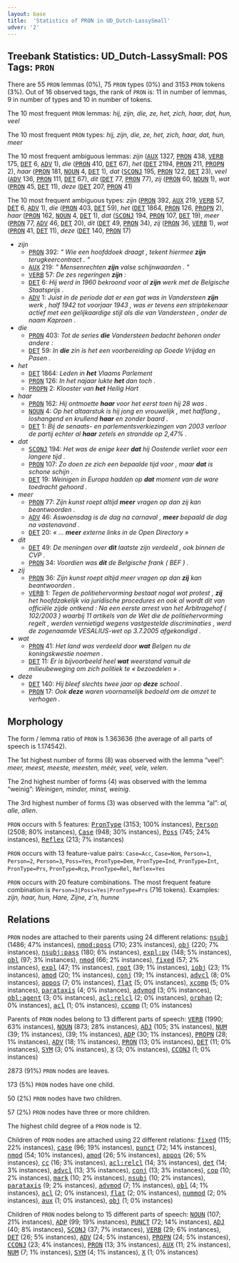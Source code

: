 ```yaml
---
layout: base
title:  'Statistics of PRON in UD_Dutch-LassySmall'
udver: '2'
---
```


## Treebank Statistics: UD_Dutch-LassySmall: POS Tags: `PRON`

There are 55 `PRON` lemmas (0%), 75 `PRON` types (0%) and 3153 `PRON` tokens (3%).
Out of 16 observed tags, the rank of `PRON` is: 11 in number of lemmas, 9 in number of types and 10 in number of tokens.

The 10 most frequent `PRON` lemmas: <em>hij, zijn, die, ze, het, zich, haar, dat, hun, veel</em>

The 10 most frequent `PRON` types:  <em>hij, zijn, die, ze, het, zich, haar, dat, hun, meer</em>

The 10 most frequent ambiguous lemmas: <em>zijn</em> (<tt><a href="nl_lassysmall-pos-AUX.html">AUX</a></tt> 1327, <tt><a href="nl_lassysmall-pos-PRON.html">PRON</a></tt> 438, <tt><a href="nl_lassysmall-pos-VERB.html">VERB</a></tt> 175, <tt><a href="nl_lassysmall-pos-DET.html">DET</a></tt> 6, <tt><a href="nl_lassysmall-pos-ADV.html">ADV</a></tt> 1), <em>die</em> (<tt><a href="nl_lassysmall-pos-PRON.html">PRON</a></tt> 410, <tt><a href="nl_lassysmall-pos-DET.html">DET</a></tt> 67), <em>het</em> (<tt><a href="nl_lassysmall-pos-DET.html">DET</a></tt> 2194, <tt><a href="nl_lassysmall-pos-PRON.html">PRON</a></tt> 211, <tt><a href="nl_lassysmall-pos-PROPN.html">PROPN</a></tt> 2), <em>haar</em> (<tt><a href="nl_lassysmall-pos-PRON.html">PRON</a></tt> 181, <tt><a href="nl_lassysmall-pos-NOUN.html">NOUN</a></tt> 4, <tt><a href="nl_lassysmall-pos-DET.html">DET</a></tt> 1), <em>dat</em> (<tt><a href="nl_lassysmall-pos-SCONJ.html">SCONJ</a></tt> 195, <tt><a href="nl_lassysmall-pos-PRON.html">PRON</a></tt> 122, <tt><a href="nl_lassysmall-pos-DET.html">DET</a></tt> 23), <em>veel</em> (<tt><a href="nl_lassysmall-pos-ADV.html">ADV</a></tt> 136, <tt><a href="nl_lassysmall-pos-PRON.html">PRON</a></tt> 111, <tt><a href="nl_lassysmall-pos-DET.html">DET</a></tt> 67), <em>dit</em> (<tt><a href="nl_lassysmall-pos-DET.html">DET</a></tt> 77, <tt><a href="nl_lassysmall-pos-PRON.html">PRON</a></tt> 77), <em>zij</em> (<tt><a href="nl_lassysmall-pos-PRON.html">PRON</a></tt> 60, <tt><a href="nl_lassysmall-pos-NOUN.html">NOUN</a></tt> 1), <em>wat</em> (<tt><a href="nl_lassysmall-pos-PRON.html">PRON</a></tt> 45, <tt><a href="nl_lassysmall-pos-DET.html">DET</a></tt> 11), <em>deze</em> (<tt><a href="nl_lassysmall-pos-DET.html">DET</a></tt> 207, <tt><a href="nl_lassysmall-pos-PRON.html">PRON</a></tt> 41)

The 10 most frequent ambiguous types:  <em>zijn</em> (<tt><a href="nl_lassysmall-pos-PRON.html">PRON</a></tt> 392, <tt><a href="nl_lassysmall-pos-AUX.html">AUX</a></tt> 219, <tt><a href="nl_lassysmall-pos-VERB.html">VERB</a></tt> 57, <tt><a href="nl_lassysmall-pos-DET.html">DET</a></tt> 6, <tt><a href="nl_lassysmall-pos-ADV.html">ADV</a></tt> 1), <em>die</em> (<tt><a href="nl_lassysmall-pos-PRON.html">PRON</a></tt> 403, <tt><a href="nl_lassysmall-pos-DET.html">DET</a></tt> 59), <em>het</em> (<tt><a href="nl_lassysmall-pos-DET.html">DET</a></tt> 1864, <tt><a href="nl_lassysmall-pos-PRON.html">PRON</a></tt> 126, <tt><a href="nl_lassysmall-pos-PROPN.html">PROPN</a></tt> 2), <em>haar</em> (<tt><a href="nl_lassysmall-pos-PRON.html">PRON</a></tt> 162, <tt><a href="nl_lassysmall-pos-NOUN.html">NOUN</a></tt> 4, <tt><a href="nl_lassysmall-pos-DET.html">DET</a></tt> 1), <em>dat</em> (<tt><a href="nl_lassysmall-pos-SCONJ.html">SCONJ</a></tt> 194, <tt><a href="nl_lassysmall-pos-PRON.html">PRON</a></tt> 107, <tt><a href="nl_lassysmall-pos-DET.html">DET</a></tt> 19), <em>meer</em> (<tt><a href="nl_lassysmall-pos-PRON.html">PRON</a></tt> 77, <tt><a href="nl_lassysmall-pos-ADV.html">ADV</a></tt> 46, <tt><a href="nl_lassysmall-pos-DET.html">DET</a></tt> 20), <em>dit</em> (<tt><a href="nl_lassysmall-pos-DET.html">DET</a></tt> 49, <tt><a href="nl_lassysmall-pos-PRON.html">PRON</a></tt> 34), <em>zij</em> (<tt><a href="nl_lassysmall-pos-PRON.html">PRON</a></tt> 36, <tt><a href="nl_lassysmall-pos-VERB.html">VERB</a></tt> 1), <em>wat</em> (<tt><a href="nl_lassysmall-pos-PRON.html">PRON</a></tt> 41, <tt><a href="nl_lassysmall-pos-DET.html">DET</a></tt> 11), <em>deze</em> (<tt><a href="nl_lassysmall-pos-DET.html">DET</a></tt> 140, <tt><a href="nl_lassysmall-pos-PRON.html">PRON</a></tt> 17)


* <em>zijn</em>
  * <tt><a href="nl_lassysmall-pos-PRON.html">PRON</a></tt> 392: <em>" Wie een hoofddoek draagt , tekent hiermee <b>zijn</b> terugkeercontract . "</em>
  * <tt><a href="nl_lassysmall-pos-AUX.html">AUX</a></tt> 219: <em>" Mensenrechten <b>zijn</b> valse schijnwaarden . "</em>
  * <tt><a href="nl_lassysmall-pos-VERB.html">VERB</a></tt> 57: <em>De zes regeringen <b>zijn</b> :</em>
  * <tt><a href="nl_lassysmall-pos-DET.html">DET</a></tt> 6: <em>Hij werd in 1960 bekroond voor al <b>zijn</b> werk met de Belgische Staatsprijs .</em>
  * <tt><a href="nl_lassysmall-pos-ADV.html">ADV</a></tt> 1: <em>Juist in de periode dat er een gat was in Vandersteen <b>zijn</b> werk , half 1942 tot voorjaar 1943 , was er tevens een striptekenaar actief met een gelijkaardige stijl als die van Vandersteen , onder de naam Kaproen .</em>
* <em>die</em>
  * <tt><a href="nl_lassysmall-pos-PRON.html">PRON</a></tt> 403: <em>Tot de series <b>die</b> Vandersteen bedacht behoren onder andere :</em>
  * <tt><a href="nl_lassysmall-pos-DET.html">DET</a></tt> 59: <em>In <b>die</b> zin is het een voorbereiding op Goede Vrijdag en Pasen .</em>
* <em>het</em>
  * <tt><a href="nl_lassysmall-pos-DET.html">DET</a></tt> 1864: <em>Leden in <b>het</b> Vlaams Parlement</em>
  * <tt><a href="nl_lassysmall-pos-PRON.html">PRON</a></tt> 126: <em>In het najaar lukte <b>het</b> dan toch .</em>
  * <tt><a href="nl_lassysmall-pos-PROPN.html">PROPN</a></tt> 2: <em>Klooster van <b>het</b> Heilig Hart</em>
* <em>haar</em>
  * <tt><a href="nl_lassysmall-pos-PRON.html">PRON</a></tt> 162: <em>Hij ontmoette <b>haar</b> voor het eerst toen hij 28 was .</em>
  * <tt><a href="nl_lassysmall-pos-NOUN.html">NOUN</a></tt> 4: <em>Op het altaarstuk is hij jong en vrouwelijk , met halflang , loshangend en krullend <b>haar</b> en zonder baard .</em>
  * <tt><a href="nl_lassysmall-pos-DET.html">DET</a></tt> 1: <em>Bij de senaats- en parlementsverkiezingen van 2003 verloor de partij echter al <b>haar</b> zetels en strandde op 2,47% .</em>
* <em>dat</em>
  * <tt><a href="nl_lassysmall-pos-SCONJ.html">SCONJ</a></tt> 194: <em>Het was de enige keer <b>dat</b> hij Oostende verliet voor een langere tijd .</em>
  * <tt><a href="nl_lassysmall-pos-PRON.html">PRON</a></tt> 107: <em>Zo doen ze zich een bepaalde tijd voor , maar <b>dat</b> is schone schijn .</em>
  * <tt><a href="nl_lassysmall-pos-DET.html">DET</a></tt> 19: <em>Weinigen in Europa hadden op <b>dat</b> moment van de ware toedracht gehoord .</em>
* <em>meer</em>
  * <tt><a href="nl_lassysmall-pos-PRON.html">PRON</a></tt> 77: <em>Zijn kunst roept altijd <b>meer</b> vragen op dan zij kan beantwoorden .</em>
  * <tt><a href="nl_lassysmall-pos-ADV.html">ADV</a></tt> 46: <em>Aswoensdag is de dag na carnaval , <b>meer</b> bepaald de dag na vastenavond .</em>
  * <tt><a href="nl_lassysmall-pos-DET.html">DET</a></tt> 20: <em>« ... <b>meer</b> externe links in de Open Directory »</em>
* <em>dit</em>
  * <tt><a href="nl_lassysmall-pos-DET.html">DET</a></tt> 49: <em>De meningen over <b>dit</b> laatste zijn verdeeld , ook binnen de CVP .</em>
  * <tt><a href="nl_lassysmall-pos-PRON.html">PRON</a></tt> 34: <em>Voordien was <b>dit</b> de Belgische frank ( BEF ) .</em>
* <em>zij</em>
  * <tt><a href="nl_lassysmall-pos-PRON.html">PRON</a></tt> 36: <em>Zijn kunst roept altijd meer vragen op dan <b>zij</b> kan beantwoorden .</em>
  * <tt><a href="nl_lassysmall-pos-VERB.html">VERB</a></tt> 1: <em>Tegen de politiehervorming bestaat nogal wat protest , <b>zij</b> het hoofdzakelijk via juridische procedures en ook al wordt dit van officiële zijde ontkend : Na een eerste arrest van het Arbitragehof ( 102/2003 ) waarbij 11 artikels van de Wet die de politiehervorming regelt , werden vernietigd wegens vastgestelde discriminaties , werd de zogenaamde VESALIUS-wet op 3.7.2005 afgekondigd .</em>
* <em>wat</em>
  * <tt><a href="nl_lassysmall-pos-PRON.html">PRON</a></tt> 41: <em>Het land was verdeeld door <b>wat</b> Belgen nu de koningskwestie noemen .</em>
  * <tt><a href="nl_lassysmall-pos-DET.html">DET</a></tt> 11: <em>Er is bijvoorbeeld heel <b>wat</b> weerstand vanuit de milieubeweging om zich politiek te « bezoedelen » .</em>
* <em>deze</em>
  * <tt><a href="nl_lassysmall-pos-DET.html">DET</a></tt> 140: <em>Hij bleef slechts twee jaar op <b>deze</b> school .</em>
  * <tt><a href="nl_lassysmall-pos-PRON.html">PRON</a></tt> 17: <em>Ook <b>deze</b> waren voornamelijk bedoeld om de omzet te verhogen .</em>

## Morphology

The form / lemma ratio of `PRON` is 1.363636 (the average of all parts of speech is 1.174542).

The 1st highest number of forms (8) was observed with the lemma “veel”: <em>meer, meest, meeste, meesten, méér, veel, vele, velen</em>.

The 2nd highest number of forms (4) was observed with the lemma “weinig”: <em>Weinigen, minder, minst, weinig</em>.

The 3rd highest number of forms (3) was observed with the lemma “al”: <em>al, alle, allen</em>.

`PRON` occurs with 5 features: <tt><a href="nl_lassysmall-feat-PronType.html">PronType</a></tt> (3153; 100% instances), <tt><a href="nl_lassysmall-feat-Person.html">Person</a></tt> (2508; 80% instances), <tt><a href="nl_lassysmall-feat-Case.html">Case</a></tt> (948; 30% instances), <tt><a href="nl_lassysmall-feat-Poss.html">Poss</a></tt> (745; 24% instances), <tt><a href="nl_lassysmall-feat-Reflex.html">Reflex</a></tt> (213; 7% instances)

`PRON` occurs with 13 feature-value pairs: `Case=Acc`, `Case=Nom`, `Person=1`, `Person=2`, `Person=3`, `Poss=Yes`, `PronType=Dem`, `PronType=Ind`, `PronType=Int`, `PronType=Prs`, `PronType=Rcp`, `PronType=Rel`, `Reflex=Yes`

`PRON` occurs with 20 feature combinations.
The most frequent feature combination is `Person=3|Poss=Yes|PronType=Prs` (716 tokens).
Examples: <em>zijn, haar, hun, Hare, Zijne, z'n, hunne</em>


## Relations

`PRON` nodes are attached to their parents using 24 different relations: <tt><a href="nl_lassysmall-dep-nsubj.html">nsubj</a></tt> (1486; 47% instances), <tt><a href="nl_lassysmall-dep-nmod-poss.html">nmod:poss</a></tt> (710; 23% instances), <tt><a href="nl_lassysmall-dep-obj.html">obj</a></tt> (220; 7% instances), <tt><a href="nl_lassysmall-dep-nsubj-pass.html">nsubj:pass</a></tt> (180; 6% instances), <tt><a href="nl_lassysmall-dep-expl-pv.html">expl:pv</a></tt> (148; 5% instances), <tt><a href="nl_lassysmall-dep-obl.html">obl</a></tt> (97; 3% instances), <tt><a href="nl_lassysmall-dep-nmod.html">nmod</a></tt> (66; 2% instances), <tt><a href="nl_lassysmall-dep-fixed.html">fixed</a></tt> (57; 2% instances), <tt><a href="nl_lassysmall-dep-expl.html">expl</a></tt> (47; 1% instances), <tt><a href="nl_lassysmall-dep-root.html">root</a></tt> (39; 1% instances), <tt><a href="nl_lassysmall-dep-iobj.html">iobj</a></tt> (23; 1% instances), <tt><a href="nl_lassysmall-dep-amod.html">amod</a></tt> (20; 1% instances), <tt><a href="nl_lassysmall-dep-conj.html">conj</a></tt> (19; 1% instances), <tt><a href="nl_lassysmall-dep-advcl.html">advcl</a></tt> (8; 0% instances), <tt><a href="nl_lassysmall-dep-appos.html">appos</a></tt> (7; 0% instances), <tt><a href="nl_lassysmall-dep-flat.html">flat</a></tt> (5; 0% instances), <tt><a href="nl_lassysmall-dep-xcomp.html">xcomp</a></tt> (5; 0% instances), <tt><a href="nl_lassysmall-dep-parataxis.html">parataxis</a></tt> (4; 0% instances), <tt><a href="nl_lassysmall-dep-advmod.html">advmod</a></tt> (3; 0% instances), <tt><a href="nl_lassysmall-dep-obl-agent.html">obl:agent</a></tt> (3; 0% instances), <tt><a href="nl_lassysmall-dep-acl-relcl.html">acl:relcl</a></tt> (2; 0% instances), <tt><a href="nl_lassysmall-dep-orphan.html">orphan</a></tt> (2; 0% instances), <tt><a href="nl_lassysmall-dep-acl.html">acl</a></tt> (1; 0% instances), <tt><a href="nl_lassysmall-dep-ccomp.html">ccomp</a></tt> (1; 0% instances)

Parents of `PRON` nodes belong to 13 different parts of speech: <tt><a href="nl_lassysmall-pos-VERB.html">VERB</a></tt> (1990; 63% instances), <tt><a href="nl_lassysmall-pos-NOUN.html">NOUN</a></tt> (873; 28% instances), <tt><a href="nl_lassysmall-pos-ADJ.html">ADJ</a></tt> (105; 3% instances), <tt><a href="nl_lassysmall-pos-NUM.html">NUM</a></tt> (39; 1% instances),  (39; 1% instances), <tt><a href="nl_lassysmall-pos-ADP.html">ADP</a></tt> (30; 1% instances), <tt><a href="nl_lassysmall-pos-PROPN.html">PROPN</a></tt> (28; 1% instances), <tt><a href="nl_lassysmall-pos-ADV.html">ADV</a></tt> (18; 1% instances), <tt><a href="nl_lassysmall-pos-PRON.html">PRON</a></tt> (13; 0% instances), <tt><a href="nl_lassysmall-pos-DET.html">DET</a></tt> (11; 0% instances), <tt><a href="nl_lassysmall-pos-SYM.html">SYM</a></tt> (3; 0% instances), <tt><a href="nl_lassysmall-pos-X.html">X</a></tt> (3; 0% instances), <tt><a href="nl_lassysmall-pos-CCONJ.html">CCONJ</a></tt> (1; 0% instances)

2873 (91%) `PRON` nodes are leaves.

173 (5%) `PRON` nodes have one child.

50 (2%) `PRON` nodes have two children.

57 (2%) `PRON` nodes have three or more children.

The highest child degree of a `PRON` node is 12.

Children of `PRON` nodes are attached using 22 different relations: <tt><a href="nl_lassysmall-dep-fixed.html">fixed</a></tt> (115; 22% instances), <tt><a href="nl_lassysmall-dep-case.html">case</a></tt> (96; 19% instances), <tt><a href="nl_lassysmall-dep-punct.html">punct</a></tt> (72; 14% instances), <tt><a href="nl_lassysmall-dep-nmod.html">nmod</a></tt> (54; 10% instances), <tt><a href="nl_lassysmall-dep-amod.html">amod</a></tt> (26; 5% instances), <tt><a href="nl_lassysmall-dep-appos.html">appos</a></tt> (26; 5% instances), <tt><a href="nl_lassysmall-dep-cc.html">cc</a></tt> (16; 3% instances), <tt><a href="nl_lassysmall-dep-acl-relcl.html">acl:relcl</a></tt> (14; 3% instances), <tt><a href="nl_lassysmall-dep-det.html">det</a></tt> (14; 3% instances), <tt><a href="nl_lassysmall-dep-advcl.html">advcl</a></tt> (13; 3% instances), <tt><a href="nl_lassysmall-dep-conj.html">conj</a></tt> (13; 3% instances), <tt><a href="nl_lassysmall-dep-cop.html">cop</a></tt> (10; 2% instances), <tt><a href="nl_lassysmall-dep-mark.html">mark</a></tt> (10; 2% instances), <tt><a href="nl_lassysmall-dep-nsubj.html">nsubj</a></tt> (10; 2% instances), <tt><a href="nl_lassysmall-dep-parataxis.html">parataxis</a></tt> (9; 2% instances), <tt><a href="nl_lassysmall-dep-advmod.html">advmod</a></tt> (7; 1% instances), <tt><a href="nl_lassysmall-dep-obl.html">obl</a></tt> (4; 1% instances), <tt><a href="nl_lassysmall-dep-acl.html">acl</a></tt> (2; 0% instances), <tt><a href="nl_lassysmall-dep-flat.html">flat</a></tt> (2; 0% instances), <tt><a href="nl_lassysmall-dep-nummod.html">nummod</a></tt> (2; 0% instances), <tt><a href="nl_lassysmall-dep-aux.html">aux</a></tt> (1; 0% instances), <tt><a href="nl_lassysmall-dep-obj.html">obj</a></tt> (1; 0% instances)

Children of `PRON` nodes belong to 15 different parts of speech: <tt><a href="nl_lassysmall-pos-NOUN.html">NOUN</a></tt> (107; 21% instances), <tt><a href="nl_lassysmall-pos-ADP.html">ADP</a></tt> (99; 19% instances), <tt><a href="nl_lassysmall-pos-PUNCT.html">PUNCT</a></tt> (72; 14% instances), <tt><a href="nl_lassysmall-pos-ADJ.html">ADJ</a></tt> (40; 8% instances), <tt><a href="nl_lassysmall-pos-SCONJ.html">SCONJ</a></tt> (37; 7% instances), <tt><a href="nl_lassysmall-pos-VERB.html">VERB</a></tt> (29; 6% instances), <tt><a href="nl_lassysmall-pos-DET.html">DET</a></tt> (26; 5% instances), <tt><a href="nl_lassysmall-pos-ADV.html">ADV</a></tt> (24; 5% instances), <tt><a href="nl_lassysmall-pos-PROPN.html">PROPN</a></tt> (24; 5% instances), <tt><a href="nl_lassysmall-pos-CCONJ.html">CCONJ</a></tt> (23; 4% instances), <tt><a href="nl_lassysmall-pos-PRON.html">PRON</a></tt> (13; 3% instances), <tt><a href="nl_lassysmall-pos-AUX.html">AUX</a></tt> (11; 2% instances), <tt><a href="nl_lassysmall-pos-NUM.html">NUM</a></tt> (7; 1% instances), <tt><a href="nl_lassysmall-pos-SYM.html">SYM</a></tt> (4; 1% instances), <tt><a href="nl_lassysmall-pos-X.html">X</a></tt> (1; 0% instances)

